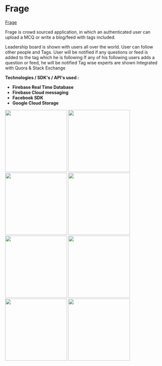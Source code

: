 # Frage

<a href="https://play.google.com/store/apps/details?id=com.tdevelopers.questo">Frage</a>

Frage is crowd sourced application, in which an authenticated user can upload a MCQ or write a blog/feed with tags included.

Leadership board is shown with users all over the world. 
User can follow other people and Tags.
User will be notified if any questions or feed is added to the tag which he is following
If any of his following users adds a question or feed, he will be notified
Tag wise experts are shown
Integrated with Quora & Stack Exchange 


<b>Technologies / SDK's / API's used :
<ul>
<li>Firebase Real Time Database</li>
<li>Firebase Cloud messaging</li>
<li>Facebook SDK</li>
<li>Google Cloud Storage</li>
</ul>
</b>


<img src="https://raw.github.com/saitejdandge/Questo/master/Screenshots/Screenshot_2016-08-14-14-31-38.png" width="200" />
<img src="https://raw.github.com/saitejdandge/Questo/master/Screenshots/Screenshot_2016-08-14-14-31-42.png" width="200"/>
<img src="https://raw.github.com/saitejdandge/Questo/master/Screenshots/Screenshot_2016-08-14-14-31-47.png" width="200"/>
<img src="https://raw.github.com/saitejdandge/Questo/master/Screenshots/Screenshot_2016-08-14-14-31-53.png" width="200"/>
<img src="https://raw.github.com/saitejdandge/Questo/master/Screenshots/Screenshot_2016-08-14-14-31-58.png" width="200"/>
<img src="https://raw.github.com/saitejdandge/Questo/master/Screenshots/Screenshot_2016-08-14-14-32-01.png" width="200"/>
<img src="https://raw.github.com/saitejdandge/Questo/master/Screenshots/Screenshot_2016-08-14-14-32-05.png" width="200"/>
<img src="https://raw.github.com/saitejdandge/Questo/master/Screenshots/Screenshot_2016-08-14-14-32-10.png" width="200"/>


